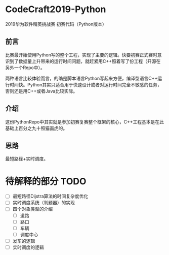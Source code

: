 # CodeCraft2019-Python
2019华为软件精英挑战赛 初赛代码（Python版本）

## 前言
比赛最开始使用Python写的整个工程，实现了主要的逻辑。快要初赛正式赛时意识到了数据量上升带来的运行时间问题，就赶紧用C++照着写了份工程（开源在另外一个Repo中）。

两种语言比较体验而言，的确是脚本语言Python写起来方便，编译型语言C++运行时间快。Python其实只适合用于快速设计或者对运行时间完全不敏感的任务，否则还是用C++或者Java比较实际。

## 介绍
这份PythonRepo中其实就是参加初赛复赛整个框架的核心，C++工程基本是在此基础上百分之九十照猫画虎的。

## 思路
最短路径+实时调度。


# 待解释的部分 TODO
- [ ] 最短路径Dijstra算法的时间复杂度优化
- [ ] 实时调度系统（判题器）的实现
- [ ] 四个对象类型的介绍
  - [ ] 道路
  - [ ] 路口
  - [ ] 车辆
  - [ ] 调度中心
 - [ ] 发车的逻辑
 - [ ] 实时调度的逻辑
